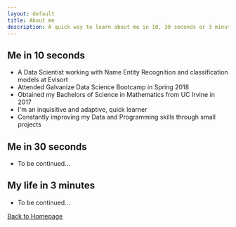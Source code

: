 ```yaml
---
layout: default
title: About me
description: A quick way to learn about me in 10, 30 seconds or 3 minutes!
---
```


## Me in 10 seconds
- A Data Scientist working with Name Entity Recognition and classification models at Evisort
- Attended Galvanize Data Science Bootcamp in Spring 2018 
- Obtained my Bachelors of Science in Mathematics from UC Irvine in 2017
- I'm an inquisitive and adaptive, quick learner
- Constantly improving my Data and Programming skills through small projects

## Me in 30 seconds
<!-- - Developed my interest in Data Science from my first CS class during my sophomore year in college
- Attended an intensive data science bootcamp working with PhDs and experienced professionals
- Constructed a recommender system with a website interface and an object oriented model class. -->
- To be continued...

## My life in 3 minutes

- To be continued...


[Back to Homepage](./)
